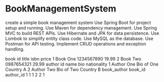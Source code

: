 # BookManagementSystem
create a simple book management system
Use Spring Boot for project setup and running.
Use Maven for dependency management.
Use Spring MVC to build REST APIs.
Use Hibernate and JPA for data persistence.
Use Lombok to simplify entity class code.
Use MySQL as the database.
Use Postman for API testing.
Implement CRUD operations and exception handling.



book
id	title	isbn	price
1	Book One	1234567890	19.99
2	Book Two	0987654321	29.99
author
id	name	bio	nationality
1	Author One	Bio of One	Country A
2	Author Two	Bio of Two	Country B
book_author
book_id	author_id
1	1
1	2
2	1